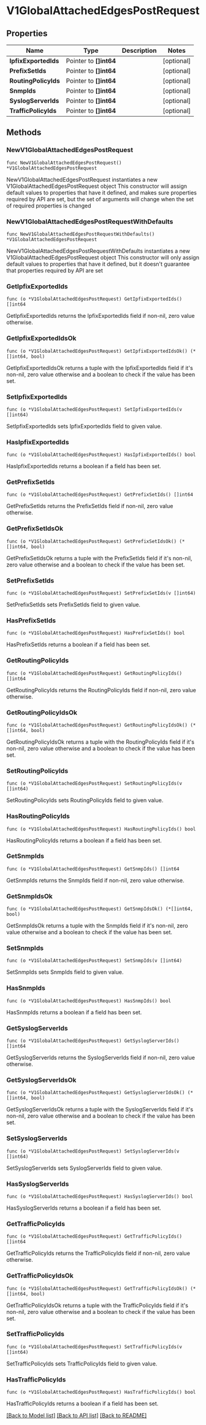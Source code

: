 # V1GlobalAttachedEdgesPostRequest

## Properties

Name | Type | Description | Notes
------------ | ------------- | ------------- | -------------
**IpfixExportedIds** | Pointer to **[]int64** |  | [optional] 
**PrefixSetIds** | Pointer to **[]int64** |  | [optional] 
**RoutingPolicyIds** | Pointer to **[]int64** |  | [optional] 
**SnmpIds** | Pointer to **[]int64** |  | [optional] 
**SyslogServerIds** | Pointer to **[]int64** |  | [optional] 
**TrafficPolicyIds** | Pointer to **[]int64** |  | [optional] 

## Methods

### NewV1GlobalAttachedEdgesPostRequest

`func NewV1GlobalAttachedEdgesPostRequest() *V1GlobalAttachedEdgesPostRequest`

NewV1GlobalAttachedEdgesPostRequest instantiates a new V1GlobalAttachedEdgesPostRequest object
This constructor will assign default values to properties that have it defined,
and makes sure properties required by API are set, but the set of arguments
will change when the set of required properties is changed

### NewV1GlobalAttachedEdgesPostRequestWithDefaults

`func NewV1GlobalAttachedEdgesPostRequestWithDefaults() *V1GlobalAttachedEdgesPostRequest`

NewV1GlobalAttachedEdgesPostRequestWithDefaults instantiates a new V1GlobalAttachedEdgesPostRequest object
This constructor will only assign default values to properties that have it defined,
but it doesn't guarantee that properties required by API are set

### GetIpfixExportedIds

`func (o *V1GlobalAttachedEdgesPostRequest) GetIpfixExportedIds() []int64`

GetIpfixExportedIds returns the IpfixExportedIds field if non-nil, zero value otherwise.

### GetIpfixExportedIdsOk

`func (o *V1GlobalAttachedEdgesPostRequest) GetIpfixExportedIdsOk() (*[]int64, bool)`

GetIpfixExportedIdsOk returns a tuple with the IpfixExportedIds field if it's non-nil, zero value otherwise
and a boolean to check if the value has been set.

### SetIpfixExportedIds

`func (o *V1GlobalAttachedEdgesPostRequest) SetIpfixExportedIds(v []int64)`

SetIpfixExportedIds sets IpfixExportedIds field to given value.

### HasIpfixExportedIds

`func (o *V1GlobalAttachedEdgesPostRequest) HasIpfixExportedIds() bool`

HasIpfixExportedIds returns a boolean if a field has been set.

### GetPrefixSetIds

`func (o *V1GlobalAttachedEdgesPostRequest) GetPrefixSetIds() []int64`

GetPrefixSetIds returns the PrefixSetIds field if non-nil, zero value otherwise.

### GetPrefixSetIdsOk

`func (o *V1GlobalAttachedEdgesPostRequest) GetPrefixSetIdsOk() (*[]int64, bool)`

GetPrefixSetIdsOk returns a tuple with the PrefixSetIds field if it's non-nil, zero value otherwise
and a boolean to check if the value has been set.

### SetPrefixSetIds

`func (o *V1GlobalAttachedEdgesPostRequest) SetPrefixSetIds(v []int64)`

SetPrefixSetIds sets PrefixSetIds field to given value.

### HasPrefixSetIds

`func (o *V1GlobalAttachedEdgesPostRequest) HasPrefixSetIds() bool`

HasPrefixSetIds returns a boolean if a field has been set.

### GetRoutingPolicyIds

`func (o *V1GlobalAttachedEdgesPostRequest) GetRoutingPolicyIds() []int64`

GetRoutingPolicyIds returns the RoutingPolicyIds field if non-nil, zero value otherwise.

### GetRoutingPolicyIdsOk

`func (o *V1GlobalAttachedEdgesPostRequest) GetRoutingPolicyIdsOk() (*[]int64, bool)`

GetRoutingPolicyIdsOk returns a tuple with the RoutingPolicyIds field if it's non-nil, zero value otherwise
and a boolean to check if the value has been set.

### SetRoutingPolicyIds

`func (o *V1GlobalAttachedEdgesPostRequest) SetRoutingPolicyIds(v []int64)`

SetRoutingPolicyIds sets RoutingPolicyIds field to given value.

### HasRoutingPolicyIds

`func (o *V1GlobalAttachedEdgesPostRequest) HasRoutingPolicyIds() bool`

HasRoutingPolicyIds returns a boolean if a field has been set.

### GetSnmpIds

`func (o *V1GlobalAttachedEdgesPostRequest) GetSnmpIds() []int64`

GetSnmpIds returns the SnmpIds field if non-nil, zero value otherwise.

### GetSnmpIdsOk

`func (o *V1GlobalAttachedEdgesPostRequest) GetSnmpIdsOk() (*[]int64, bool)`

GetSnmpIdsOk returns a tuple with the SnmpIds field if it's non-nil, zero value otherwise
and a boolean to check if the value has been set.

### SetSnmpIds

`func (o *V1GlobalAttachedEdgesPostRequest) SetSnmpIds(v []int64)`

SetSnmpIds sets SnmpIds field to given value.

### HasSnmpIds

`func (o *V1GlobalAttachedEdgesPostRequest) HasSnmpIds() bool`

HasSnmpIds returns a boolean if a field has been set.

### GetSyslogServerIds

`func (o *V1GlobalAttachedEdgesPostRequest) GetSyslogServerIds() []int64`

GetSyslogServerIds returns the SyslogServerIds field if non-nil, zero value otherwise.

### GetSyslogServerIdsOk

`func (o *V1GlobalAttachedEdgesPostRequest) GetSyslogServerIdsOk() (*[]int64, bool)`

GetSyslogServerIdsOk returns a tuple with the SyslogServerIds field if it's non-nil, zero value otherwise
and a boolean to check if the value has been set.

### SetSyslogServerIds

`func (o *V1GlobalAttachedEdgesPostRequest) SetSyslogServerIds(v []int64)`

SetSyslogServerIds sets SyslogServerIds field to given value.

### HasSyslogServerIds

`func (o *V1GlobalAttachedEdgesPostRequest) HasSyslogServerIds() bool`

HasSyslogServerIds returns a boolean if a field has been set.

### GetTrafficPolicyIds

`func (o *V1GlobalAttachedEdgesPostRequest) GetTrafficPolicyIds() []int64`

GetTrafficPolicyIds returns the TrafficPolicyIds field if non-nil, zero value otherwise.

### GetTrafficPolicyIdsOk

`func (o *V1GlobalAttachedEdgesPostRequest) GetTrafficPolicyIdsOk() (*[]int64, bool)`

GetTrafficPolicyIdsOk returns a tuple with the TrafficPolicyIds field if it's non-nil, zero value otherwise
and a boolean to check if the value has been set.

### SetTrafficPolicyIds

`func (o *V1GlobalAttachedEdgesPostRequest) SetTrafficPolicyIds(v []int64)`

SetTrafficPolicyIds sets TrafficPolicyIds field to given value.

### HasTrafficPolicyIds

`func (o *V1GlobalAttachedEdgesPostRequest) HasTrafficPolicyIds() bool`

HasTrafficPolicyIds returns a boolean if a field has been set.


[[Back to Model list]](../README.md#documentation-for-models) [[Back to API list]](../README.md#documentation-for-api-endpoints) [[Back to README]](../README.md)



